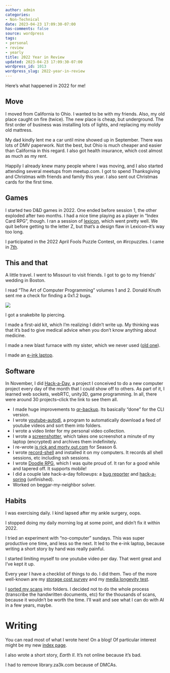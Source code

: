 ```yaml
---
author: admin
categories:
- Non-Technical
date: 2023-04-23 17:09:30-07:00
has-comments: false
source: wordpress
tags:
- personal
- review
- yearly
title: 2022 Year in Review
updated: 2023-04-23 17:09:30-07:00
wordpress_id: 1013
wordpress_slug: 2022-year-in-review
---
```

Here’s what happened in 2022 for me!

## Move

I moved from California to Ohio. I wanted to be with my friends. Also, my old place caught on fire (twice). The new place is cheap, but underground. The first order of business was installing lots of lights, and replacing my moldy old mattress.

My dad kindly lent me a car until mine showed up in September. There was lots of DMV paperwork. Not the best, but Ohio is much cheaper and easier than California in this regard. I also got health insurance, which cost almost as much as my rent.

Happily I already knew many people where I was moving, and I also started attending several meetups from meetup.com. I got to spend Thanksgiving and Christmas with friends and family this year. I also sent out Christmas cards for the first time.

## Games

I started two D&D games in 2022. One ended before session 1, the other exploded after two months. I had a nice time playing as a player in “Index Card RPG”, though. I ran a session of [lexicon](https://za3k.com/archive/lexicon1/), which went pretty well. We quit before getting to the letter Z, but that’s a design flaw in Lexicon–it’s way too long.

I participated in the 2022 April Fools Puzzle Contest, on #ircpuzzles. I came in [7th](https://blog.ircpuzzles.org/2022/04/2022-april-fools-rankings/).

## This and that

A little travel. I went to Missouri to visit friends. I got to go to my friends’ wedding in Boston.

I read “The Art of Computer Programming” volumes 1 and 2. Donald Knuth sent me a check for finding a 0x1.2 bugs.

[![](/wp-content/uploads/2023/04/san_serriffe-1024x375.jpg)](/wp-content/uploads/2023/04/san_serriffe-scaled.jpg)

I got a snakebite lip piercing.

I made a first-aid kit, which I’m realizing I didn’t write up. My thinking was that it’s bad to give medical advice when you don’t know anything about medicine.

I made a new blast furnace with my sister, which we never used ([old one](https://blog.za3k.com/blast-furance/)).

I made an [e-ink laptop](https://blog.za3k.com/e-ink-laptop/).

## Software

In November, I did [Hack-a-Day](https://za3k.com/hackaday), a project I conceived to do a new computer project every day of the month that I could show off to others. As part of it, I learned web sockets, webRTC, unity3D, game programming. In all, there were around 30 projects–click the link to see them all.

-   I made huge improvements to [qr-backup](https://github.com/za3k/qr-backup/). Its basically “done” for the CLI version.
-   I wrote [youtube-autodl](https://blog.za3k.com/youtube-autodl/), a program to automatically download a feed of youtube videos and sort them into folders.
-   I wrote a video linter for my personal video collection.
-   I wrote a [screenshotter](https://blog.za3k.com/one-screenshot-per-minute/), which takes one screenshot a minute of my laptop (encrypted) and archives them indefinitely.
-   I re-wrote [is rick and morty out.com](http://isrickandmortyout.com/) for Season 6.
-   I wrote [record-shell](http://isrickandmortyout.com/) and installed it on my computers. It records all shell sessions, etc including ssh sessions.
-   I wrote [Doodle RPG](https://doodle-rpg.com/), which I was quite proud of. It ran for a good while and tapered off. It supports mobile!
-   I did a couple late hack-a-day followups: a [bug reporter](https://blog.za3k.com/hack-a-day-hack-a-bug/) and [hack-a-spring](https://tilde.za3k.com/hackaday/spring/) (unfinished).
-   Worked on beggar-my-neighbor solver.

## Habits

I was exercising daily. I kind lapsed after my ankle surgery, oops.

I stopped doing my daily morning log at some point, and didn’t fix it within 2022.

I tried an experiment with “no-computer” sundays. This was super productive one time, and less so the next. It led to the e-ink laptop, because writing a short story by hand was really painful.

I started limiting myself to one youtube video per day. That went great and I’ve kept it up.

Every year I have a checklist of things to do. I did them. Two of the more well-known are my [storage cost survey](https://blog.za3k.com/storage-prices-2022-07/) and my [media longevity test](https://www.reddit.com/r/DataHoarder/comments/tb26cy/flash_media_longevity_testing_2_years_later/).

I [sorted my scans](https://blog.za3k.com/scan-organizer/) into folders. I decided not to do the whole process (transcribe the handwritten documents, etc) for the thousands of scans, because it wouldn’t be worth the time. I’ll wait and see what I can do with AI in a few years, maybe.

# Writing

You can read most of what I wrote here! On a blog! Of particular interest might be my new [index page](https://za3k.com/blog).

I also wrote a short story, *Earth II*. It’s not online because it’s bad.

I had to remove library.za3k.com because of DMCAs.
